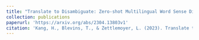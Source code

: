 ```yaml
---
title: "Translate to Disambiguate: Zero-shot Multilingual Word Sense Disambiguation with Pretrained Language Models."
collection: publications
paperurl: 'https://arxiv.org/abs/2304.13803v1'
citation: 'Kang, H., Blevins, T., & Zettlemoyer, L. (2023). Translate to Disambiguate: Zero-shot Multilingual Word Sense Disambiguation with Pretrained Language Models. arXiv preprint arXiv:2304.13803.'
---
```

